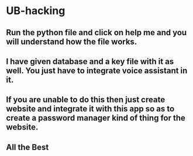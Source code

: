 # UB-hacking
## Run the python file and click on help me and you will understand how the file works.
## I have given database and a key file with it as well. You just have to integrate voice assistant in it.
## If you are unable to do this then just create website and integrate it with this app so as to create a password manager kind of thing for the website.
## All the Best
